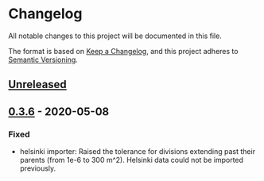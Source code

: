 # Changelog

All notable changes to this project will be documented in this file.

The format is based on [Keep a Changelog](https://keepachangelog.com/en/1.0.0/),
and this project adheres to [Semantic Versioning](https://semver.org/spec/v2.0.0.html).

## [Unreleased]

## [0.3.6] - 2020-05-08

### Fixed
- helsinki importer: Raised the tolerance for divisions extending past their
  parents (from 1e-6 to 300 m^2). Helsinki data could not be imported previously.

[unreleased]: https://github.com/olivierlacan/keep-a-changelog/compare/v0.3.6...HEAD
[0.3.6]: https://github.com/City-of-Helsinki/django-munigeo/compare/v0.3.5...v0.3.6
